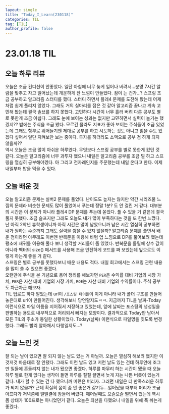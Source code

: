 ```yaml
---
layout: single
title: "Today_I_Learn(230118)"
categories: TIL
tag: [TIL]
author_profile: false
---
```


# 23.01.18 TIL

## 오늘 하루 리뷰
오늘은 조금 컨디션이 안좋았다. 일단 아침에 너무 늦게 일어나 버려서...분명 7시간 알람을 맞추고 자고 일어났는데 개운하게 잔 느낌이 안들었다. 잠이 는 건가...? 스프링 조금 공부하고 알고리즘 스터디를 했다. 스터디 하면서 플레4 문제를 도전해 봤는데 어제처럼 쉽게 풀리지 않았다. 그래도 거의 실마리를 잡은 것 같아 알고리즘 끝나고 계속 고민해 봤는데 결국 솔브를 하지 못했다. 고민하다 시간이 너무 흘러 버려 다른 공부도 별로 못한게 조금 아쉽다. 그래도 눈에 보이는 성과는 없지만 고민하면서 실력이 늘기는 했겠지?? 밤에는 주식을 조금 봤다. 모르긴 몰라도 지표가 좋아 보이는 주식들이 조금 있었는데 그래도 함부로 뛰어들기엔 제대로 공부를 하고 시도하는 것도 아니고 잃을 수도 있겠다 싶어서 일단 지켜보만 보는 중이다. 투자를 하더라도 소액으로 공부 겸 하게 되지 않을까??  
역시 오늘은 조금 많이 아쉬운 하루였다. 무엇보다 스프링 공부를 별로 못한게 컸던 것 같다. 오늘은 알고리즘에 너무 과투자 했으니 내일은 알고리즘 공부를 조금 덜 하고 스프링을 열심히 공부해야겠다. 아 그리고 전자레인지를 주문했는데 내일 온다고 한다. 이제 내일부터 밥을 먹을 수 있다.

## 오늘 배운 것
오늘 알고리즘 문제는 실버2 문제를 풀었다. 난이도도 높지는 않지만 약간 시리즈물 느낌의 문제라 비슷한 문제도 많이 풀었어서 푸는데 정말 1분? 도 안 걸린 거 같다. 대부분의 시간은 이 문제가 아니라 플레4 DP 문제를 푸는데 쏟았다. 풀 수 있을 거 같은데 결국 풀지 못했다. 조금 슬프지만 그래도 오늘도 내가 많이 부족하다는 것을 또 한번 느꼈다. 난 아직 2학년 휴학생이니까 아직 시간은 많이 남았으니까 남은 시간 열심히 공부하면 내가 원하는 수준까지 그래도 실력을 쌓을 수 있지 않을까? 알고리즘 문제를 풀면서 배운 점이라면 아무래도 이번엔 반복문을 이용해 바텀 업 느낌으로 DP를 풀어보려 했는데 평소에 재귀를 이용해 풀다 보니 생각할 거리들이 좀 있었다. 반복문을 돌릴때 상수 값이 아니라 벡터의 size() 메서드를 사용해 조금 안전하게 코드를 짜 보았는데 앞으로도 이렇게 하는게 좋을 거 같다.  
스프링은 별로 공부를 못했다보니 배운 내용도 적다. 내일 회고에서는 스프링 관련 내용을 많이 쓸 수 있으면 좋겠다.  
오랜만에 주식을 본 기념으로 용어 정리를 해보자면 `PER`은 수익률 대비 기업의 시장 가치, `PBR`은 자산 대비 기업의 시장 가치, `ROE`는 자산 대비 기업의 수익률이다. 주식 공부도 차근차근 해보자.  
TIL 업로드 하다 알았는데 url이 `/포스팅 타이틀`이 이게 아니라 내가 폴더 구조를 만들어 놓은대로 url이 만들어진다. 생각해보니 당연할지도ㅋㅋ. 지금까지 TIL을 날짜-Today 이런식으로 파일 이름을 지어줘서 저장하고 있었는데, 앞에 날짜는 포스팅의 생성일을 판별하는 용도로 내부적으로 처리되서 빠지는 모양이다. 결과적으로 Today만 남아서 모든 TIL의 주소가 동일한 상황이었다. Today(날짜) 이런식으로 파일명을 짓도록 변경했다. 그래도 빨리 알아채서 다행일지도...?  

## 오늘 느낀 것
잘 되는 날이 있으면 잘 되지 않는 날도 있는 거 아닐까. 오늘은 열심히 해보려 했지만 이것저것 마음대로 잘 안됐다. 그래도 이런 날도 있고 저런 날도 있는 건데 하루안에 조그만 일들에 흔들리지 않는 내가 됐으면 좋겠다. 하루를 마무리 하는 시간이 됐을 때 오늘 하루 별로 한게 없다는 생각이 들면 하루를 질질 끌면서 늦게 자는 나쁜 버릇이 있는거 같다. 내가 할 수 있는 건 다 했으니까 미련은 버리자. 그러면 내일은 더 만족스러운 하루가 되지 않을까? 근데 확실히 몸이 좀 안 좋은거 같기두...일어났을 때부터 머리가 조금 아프다가 저녁쯤에 얼떨결에 잠들어 버렸다. 깨어날때도 으슬으슬 떨면서 깼는데 역시 몸 상태가 100프로는 아니었던거 같다. 오늘은 최선을 다했으니 내일을 위해 푹 쉬는게 좋겠다.  
